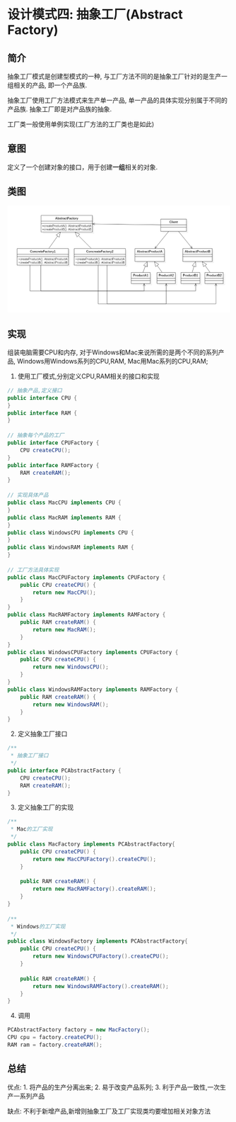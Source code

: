 # 设计模式四: 抽象工厂(Abstract Factory)

## 简介

抽象工厂模式是创建型模式的一种, 与工厂方法不同的是抽象工厂针对的是生产一组相关的产品, 即一个产品族.

抽象工厂使用工厂方法模式来生产单一产品, 单一产品的具体实现分别属于不同的产品族. 抽象工厂即是对产品族的抽象.

工厂类一般使用单例实现(工厂方法的工厂类也是如此)

## 意图

定义了一个创建对象的接口，用于创建**一组**相关的对象.

## 类图

![抽象工厂](../images/20180902100906.png)

## 实现

组装电脑需要CPU和内存, 对于Windows和Mac来说所需的是两个不同的系列产品, Windows用Windows系列的CPU,RAM, Mac用Mac系列的CPU,RAM; 

1. 使用工厂模式,分别定义CPU,RAM相关的接口和实现

```Java
// 抽象产品,定义接口
public interface CPU {
}
public interface RAM {
}

// 抽象每个产品的工厂
public interface CPUFactory {
    CPU createCPU();
}
public interface RAMFactory {
    RAM createRAM();
}

// 实现具体产品
public class MacCPU implements CPU {
}
public class MacRAM implements RAM {
}
public class WindowsCPU implements CPU {
}
public class WindowsRAM implements RAM {
}

// 工厂方法具体实现
public class MacCPUFactory implements CPUFactory {
    public CPU createCPU() {
        return new MacCPU();
    }
}
public class MacRAMFactory implements RAMFactory {
    public RAM createRAM() {
        return new MacRAM();
    }
}
public class WindowsCPUFactory implements CPUFactory {
    public CPU createCPU() {
        return new WindowsCPU();
    }
}
public class WindowsRAMFactory implements RAMFactory {
    public RAM createRAM() {
        return new WindowsRAM();
    }
}
```

2. 定义抽象工厂接口

```Java
/**
 * 抽象工厂接口
 */
public interface PCAbstractFactory {
    CPU createCPU();
    RAM createRAM();
}
```

3. 定义抽象工厂的实现

```Java
/**
 * Mac的工厂实现
 */
public class MacFactory implements PCAbstractFactory{
    public CPU createCPU() {
        return new MacCPUFactory().createCPU();
    }

    public RAM createRAM() {
        return new MacRAMFactory().createRAM();
    }
}

/**
 * Windows的工厂实现
 */
public class WindowsFactory implements PCAbstractFactory{
    public CPU createCPU() {
        return new WindowsCPUFactory().createCPU();
    }

    public RAM createRAM() {
        return new WindowsRAMFactory().createRAM();
    }
}
```

4. 调用

```Java
PCAbstractFactory factory = new MacFactory();
CPU cpu = factory.createCPU();
RAM ram = factory.createRAM();
```

## 总结

优点: 1. 将产品的生产分离出来; 2. 易于改变产品系列; 3. 利于产品一致性,一次生产一系列产品

缺点: 不利于新增产品,新增则抽象工厂及工厂实现类均要增加相关对象方法
